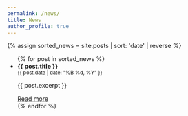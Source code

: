 ```yaml
---
permalink: /news/
title: News
author_profile: true
---
```


{% assign sorted_news = site.posts | sort: 'date' | reverse %}
<ul>
    {% for post in sorted_news %}
        <li>
            <strong>{{ post.title }}</strong> <br>
            <small>{{ post.date | date: "%B %d, %Y" }}</small>
            <p>{{ post.excerpt }}</p>
            <a href="{{ post.url }}">Read more</a>
        </li>
    {% endfor %}
</ul>